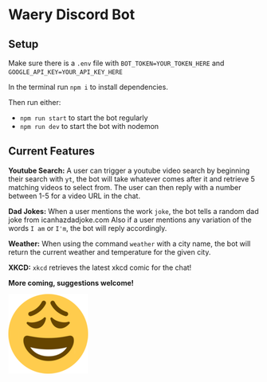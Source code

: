 # Waery Discord Bot

## Setup

Make sure there is a `.env` file with `BOT_TOKEN=YOUR_TOKEN_HERE` and `GOOGLE_API_KEY=YOUR_API_KEY_HERE`

In the terminal run `npm i` to install dependencies.

Then run either:
* `npm run start` to start the bot regularly
* `npm run dev` to start the bot with nodemon

## Current Features

**Youtube Search:**
A user can trigger a youtube video search by beginning their search with `yt`, the bot will take whatever comes after it and retrieve 5 matching videos to select from. The user can then reply with a number between 1-5 for a video URL in the chat.

**Dad Jokes:**
When a user mentions the work `joke`, the bot tells a random dad joke from icanhazdadjoke.com
Also if a user mentions any variation of the words `I am` or `I'm`, the bot will reply accordingly.

**Weather:**
When using the command `weather` with a city name, the bot will return the current weather and temperature for the given city.

**XKCD:**
`xkcd` retrieves the latest xkcd comic for the chat!

**More coming, suggestions welcome!**


![Waery Emoji Icon](resources/waery.png "Waery Emoji Icon")